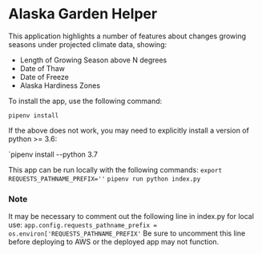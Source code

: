 # Alaska Garden Helper

This application highlights a number of features about changes growing seasons under projected climate data, showing:

* Length of Growing Season above N degrees
* Date of Thaw
* Date of Freeze
* Alaska Hardiness Zones

To install the app, use the following command:

`pipenv install`

If the above does not work, you may need to explicitly install a version of python >= 3.6:

`pipenv install --python 3.7

This app can be run locally with the following commands:
`export REQUESTS_PATHNAME_PREFIX=''`
`pipenv run python index.py`

### Note
It may be necessary to comment out the following line in index.py for local use:
`app.config.requests_pathname_prefix = os.environ['REQUESTS_PATHNAME_PREFIX'`
Be sure to uncomment this line before deploying to AWS or the deployed app may not function.
